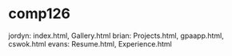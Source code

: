 # comp126

jordyn: index.html, Gallery.html
brian: Projects.html, gpaapp.html, cswok.html
evans: Resume.html, Experience.html